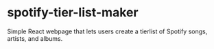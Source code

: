 # spotify-tier-list-maker
Simple React webpage that lets users create a tierlist of Spotify songs, artists, and albums.
